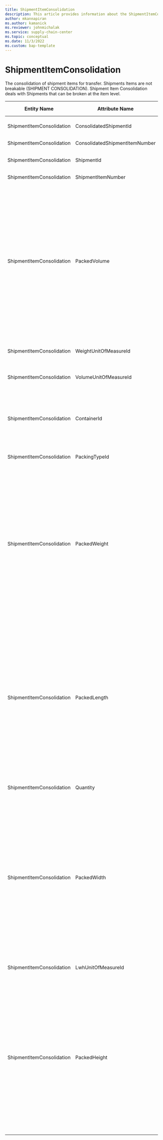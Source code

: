 ```yaml
---
title: ShipmentItemConsolidation
description: This article provides information about the ShipmentItemConsolidation entity.
author: mkannapiran
ms.author: kamanick
ms.reviewer: johnmichalak
ms.service: supply-chain-center
ms.topic: conceptual
ms.date: 11/3/2022
ms.custom: bap-template
---
```


# ShipmentItemConsolidation

The consolidation of shipment items for transfer. Shipments Items are not breakable (SHIPMENT CONSOLIDATION). Shipment Item Consolidation deals with Shipments that can be broken at the item level.

| **Entity Name** | **Attribute Name** | **IsPrimaryKey** | **Data Type** | **Data Length** | **Description** |
| --- | --- | --- | --- | --- | --- |
| ShipmentItemConsolidation | ConsolidatedShipmentId | yes | string | 36 | The unique identifier of a Shipment. |
| ShipmentItemConsolidation | ConsolidatedShipmentItemNumber | yes | integer | 10 | The shipment line number. |
| ShipmentItemConsolidation | ShipmentId | yes | string | 36 | The unique identifier of a Shipment. |
| ShipmentItemConsolidation | ShipmentItemNumber | yes | integer | 9 | The shipment line number. |
| ShipmentItemConsolidation | PackedVolume | no | decimal | 9 | The volume of the Packing Type in which the associated Lot of shipped items are packed.</br></br>For example: Lot 3 consisting of 35 cans are packed in a box of external length, external width and external height measurements.</br></br> This enables shipped to plan for containerizing shipped items. |
| ShipmentItemConsolidation | WeightUnitOfMeasureId | no | string | 36 | The unique identifier of a Unit Of Measure. |
| ShipmentItemConsolidation | VolumeUnitOfMeasureId | no | string | 36 | The unique identifier of a Unit Of Measure. |
| ShipmentItemConsolidation | ContainerId | no | string | 36 | The unique identifier of the container.</br></br> This would be the 'serial number' of the container if it is serialized. |
| ShipmentItemConsolidation | PackingTypeId | no | string | 36 | The unique identifier of a Packing Type. |
| ShipmentItemConsolidation | PackedWeight | no | decimal | 9 | The weight of the Packing Type in which the associated Lot of shipped items are packed.</br></br>For example: Lot 3 consisting of 35 cans are packed in a box of external length, external width and external height measurements.</br></br>This enables shipped to plan for containerizing shipped items. |
| ShipmentItemConsolidation | PackedLength | no | decimal | 9 | The length of the Packing Type in which the associated Lot of shipped items are packed.</br></br>For example: Lot 3 consisting of 35 cans are packed in a box of external length, external width and external height measurements.</br></br> This enables shipped to plan for containerizing shipped items. |
| ShipmentItemConsolidation | Quantity | no | decimal | 9 | The quantity of shipped items in the associated lot. |
| ShipmentItemConsolidation | PackedWidth | no | decimal | 9 | The width of the Packing Type in which the associated Lot of shipped items are packed.</br></br>For example: Lot 3 consisting of 35 cans are packed in a box of external length, external width and external height measurements.</br></br>This enables shipped to plan for containerizing shipped items. |
| ShipmentItemConsolidation | LwhUnitOfMeasureId | no | string | 36 | The unique identifier of a Unit Of Measure. |
| ShipmentItemConsolidation | PackedHeight | no | decimal | 9 | The height of the Packing Type in which the associated Lot of shipped items are packed.</br></br>For example: Lot 3 consisting of 35 cans are packed in a box of external length, external width and external height measurements.</br></br>This enables shipped to plan for containerizing shipped items.. |
